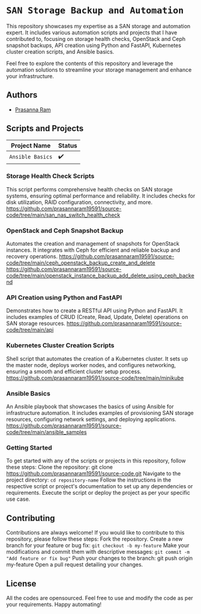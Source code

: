 # `SAN Storage Backup and Automation`

This repository showcases my expertise as a SAN storage and automation expert. It includes various automation scripts and projects that I have contributed to, focusing on storage health checks, OpenStack and Ceph snapshot backups, API creation using Python and FastAPI, Kubernetes cluster creation scripts, and Ansible basics.

Feel free to explore the contents of this repository and leverage the automation solutions to streamline your storage management and enhance your infrastructure.

## Authors
 - [Prasanna Ram](https://github.com/prasannaram19591)

## Scripts and Projects

| Project Name | Status
| -------------| ---------- |
| `Ansible Basics` | ✔️ |
### Storage Health Check Scripts
This script performs comprehensive health checks on SAN storage systems, ensuring optimal performance and reliability. It includes checks for disk utilization, RAID configuration, connectivity, and more.
https://github.com/prasannaram19591/source-code/tree/main/san_nas_switch_health_check
### OpenStack and Ceph Snapshot Backup
Automates the creation and management of snapshots for OpenStack instances. It integrates with Ceph for efficient and reliable backup and recovery operations.
https://github.com/prasannaram19591/source-code/tree/main/ceph_openstack_backup_create_and_delete
https://github.com/prasannaram19591/source-code/tree/main/openstack_instance_backup_add_delete_using_ceph_backend
### API Creation using Python and FastAPI
 Demonstrates how to create a RESTful API using Python and FastAPI. It includes examples of CRUD (Create, Read, Update, Delete) operations on SAN storage resources.
https://github.com/prasannaram19591/source-code/tree/main/api
### Kubernetes Cluster Creation Scripts
Shell script that automates the creation of a Kubernetes cluster. It sets up the master node, deploys worker nodes, and configures networking, ensuring a smooth and efficient cluster setup process.
https://github.com/prasannaram19591/source-code/tree/main/minikube
### Ansible Basics
An Ansible playbook that showcases the basics of using Ansible for infrastructure automation. It includes examples of provisioning SAN storage resources, configuring network settings, and deploying applications.
https://github.com/prasannaram19591/source-code/tree/main/ansible_samples
### Getting Started
To get started with any of the scripts or projects in this repository, follow these steps:
Clone the repository:
git clone https://github.com/prasannaram19591/source-code.git
Navigate to the project directory:
`cd repository-name`
Follow the instructions in the respective script or project's documentation to set up any dependencies or requirements.
Execute the script or deploy the project as per your specific use case.
## Contributing
Contributions are always welcome! If you would like to contribute to this repository, please follow these steps:
Fork the repository.
Create a new branch for your feature or bug fix:
`git checkout -b my-feature`
Make your modifications and commit them with descriptive messages:
`git commit -m "Add feature or fix bug"`
Push your changes to the branch:
git push origin my-feature
Open a pull request detailing your changes.
## License
All the codes are opensourced. Feel free to use and modify the code as per your requirements.
Happy automating!
